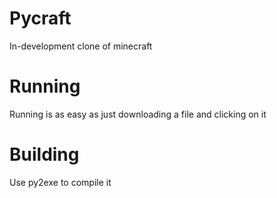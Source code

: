 # Pycraft
In-development clone of minecraft
# Running
Running is as easy as just downloading a file and clicking on it
# Building
Use py2exe to compile it
